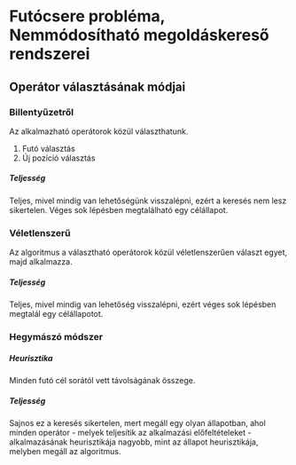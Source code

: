 # Futócsere probléma, Nemmódosítható megoldáskereső rendszerei

## Operátor választásának módjai

### Billentyűzetről

Az alkalmazható operátorok közül választhatunk.
1. Futó választás
2. Új pozíció választás

##### Teljesség

Teljes, mivel mindig van lehetőségünk visszalépni, ezért a keresés nem lesz sikertelen. Véges sok lépésben megtalálható egy célállapot.

### Véletlenszerű

Az algoritmus a választható operátorok közül véletlenszerűen választ egyet, majd alkalmazza.

##### Teljesség

Teljes, mivel mindig van lehetőség visszalépni, ezért véges sok lépésben megtalál egy célállapotot.

### Hegymászó módszer

##### Heurisztika

Minden futó cél sorától vett távolságának összege.

##### Teljesség

Sajnos ez a keresés sikertelen, mert megáll egy olyan állapotban, ahol minden operátor - melyek teljesítik az alkalmazási előfeltételeket - alkalmazásának heurisztikája nagyobb, mint az állapot heurisztikája, melyben megáll az algoritmus.